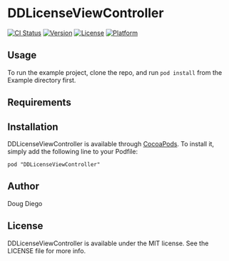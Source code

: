 # DDLicenseViewController

[![CI Status](http://img.shields.io/travis/dougdiego/DDLicenseViewController.svg?style=flat)](https://travis-ci.org/dougdiego/DDLicenseViewController)
[![Version](https://img.shields.io/cocoapods/v/DDLicenseViewController.svg?style=flat)](http://cocoadocs.org/docsets/DDLicenseViewController)
[![License](https://img.shields.io/cocoapods/l/DDLicenseViewController.svg?style=flat)](http://cocoadocs.org/docsets/DDLicenseViewController)
[![Platform](https://img.shields.io/cocoapods/p/DDLicenseViewController.svg?style=flat)](http://cocoadocs.org/docsets/DDLicenseViewController)

## Usage

To run the example project, clone the repo, and run `pod install` from the Example directory first.

## Requirements

## Installation

DDLicenseViewController is available through [CocoaPods](http://cocoapods.org). To install
it, simply add the following line to your Podfile:

    pod "DDLicenseViewController"

## Author

Doug Diego

## License

DDLicenseViewController is available under the MIT license. See the LICENSE file for more info.


